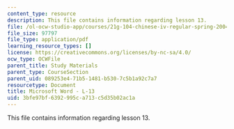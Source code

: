 ```yaml
---
content_type: resource
description: This file contains information regarding lesson 13.
file: /ol-ocw-studio-app/courses/21g-104-chinese-iv-regular-spring-2004/3bfe97bf6392995ca713c5d35b02ac1a_MIT21G_104S04_Oral_13.pdf
file_size: 97797
file_type: application/pdf
learning_resource_types: []
license: https://creativecommons.org/licenses/by-nc-sa/4.0/
ocw_type: OCWFile
parent_title: Study Materials
parent_type: CourseSection
parent_uid: 089253e4-71b5-1481-b530-7c5b1a92c7a7
resourcetype: Document
title: Microsoft Word - L-13
uid: 3bfe97bf-6392-995c-a713-c5d35b02ac1a
---
```

This file contains information regarding lesson 13.